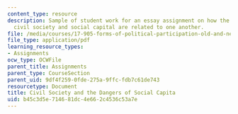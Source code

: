 ```yaml
---
content_type: resource
description: Sample of student work for an essay assignment on how the concepts of
  civil society and social capital are related to one another.
file: /media/courses/17-905-forms-of-political-participation-old-and-new-spring-2005/b45c3d5e714681dc4e662c4536c53a7e_paper1_rewrite.pdf
file_type: application/pdf
learning_resource_types:
- Assignments
ocw_type: OCWFile
parent_title: Assignments
parent_type: CourseSection
parent_uid: 9df4f259-0fde-275a-9ffc-fdb7c61de743
resourcetype: Document
title: Civil Society and the Dangers of Social Capita
uid: b45c3d5e-7146-81dc-4e66-2c4536c53a7e
---
```

